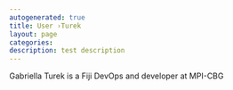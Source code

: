 ```yaml
---
autogenerated: true
title: User ›Turek
layout: page
categories: 
description: test description
---
```


Gabriella Turek is a Fiji DevOps and developer at MPI-CBG
